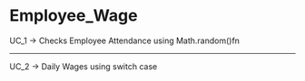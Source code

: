 # Employee_Wage

UC_1 -> Checks Employee Attendance using Math.random()fn

-----------

UC_2 -> Daily Wages using switch case
